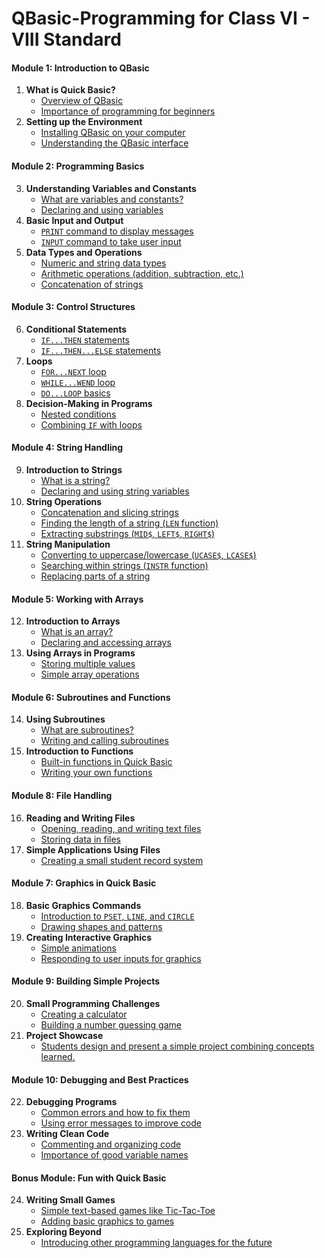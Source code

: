 # QBasic-Programming for Class VI - VIII Standard

#### **Module 1: Introduction to QBasic**
1. **What is Quick Basic?**
   - [Overview of QBasic](https://github.com/fromsantanu/QBasic-Programming/blob/main/pages/ch010101.md)
   - [Importance of programming for beginners](https://github.com/fromsantanu/QBasic-Programming/blob/main/pages/ch010102.md)
2. **Setting up the Environment**
   - [Installing QBasic on your computer](https://github.com/fromsantanu/QBasic-Programming/blob/main/pages/ch010201.md)
   - [Understanding the QBasic interface](https://github.com/fromsantanu/QBasic-Programming/blob/main/pages/ch010202.md)

#### **Module 2: Programming Basics**
3. **Understanding Variables and Constants**
   - [What are variables and constants?](https://github.com/fromsantanu/QBasic-Programming/blob/main/pages/ch020101.md)
   - [Declaring and using variables](https://github.com/fromsantanu/QBasic-Programming/blob/main/pages/ch020102.md)
4. **Basic Input and Output**
   - [`PRINT` command to display messages](https://github.com/fromsantanu/QBasic-Programming/blob/main/pages/ch020201.md)
   - [`INPUT` command to take user input](https://github.com/fromsantanu/QBasic-Programming/blob/main/pages/ch020202.md)
5. **Data Types and Operations**
   - [Numeric and string data types](https://github.com/fromsantanu/QBasic-Programming/blob/main/pages/ch020301.md)
   - [Arithmetic operations (addition, subtraction, etc.)](https://github.com/fromsantanu/QBasic-Programming/blob/main/pages/ch020302.md)
   - [Concatenation of strings](https://github.com/fromsantanu/QBasic-Programming/blob/main/pages/ch020303.md)

#### **Module 3: Control Structures**
6. **Conditional Statements**
   - [`IF...THEN` statements](https://github.com/fromsantanu/QBasic-Programming/blob/main/pages/ch030101.md)
   - [`IF...THEN...ELSE` statements](https://github.com/fromsantanu/QBasic-Programming/blob/main/pages/ch030102.md)
7. **Loops**
   - [`FOR...NEXT` loop](https://github.com/fromsantanu/QBasic-Programming/blob/main/pages/ch030201.md)
   - [`WHILE...WEND` loop](https://github.com/fromsantanu/QBasic-Programming/blob/main/pages/ch030202.md)
   - [`DO...LOOP` basics](https://github.com/fromsantanu/QBasic-Programming/blob/main/pages/ch030203.md)
8. **Decision-Making in Programs**
   - [Nested conditions](https://github.com/fromsantanu/QBasic-Programming/blob/main/pages/ch030301.md)
   - [Combining `IF` with loops](https://github.com/fromsantanu/QBasic-Programming/blob/main/pages/ch030302.md)

#### **Module 4: String Handling**
9. **Introduction to Strings**
   - [What is a string?](https://github.com/fromsantanu/QBasic-Programming/blob/main/pages/ch040101.md)
   - [Declaring and using string variables](https://github.com/fromsantanu/QBasic-Programming/blob/main/pages/ch040102.md)
10. **String Operations**
    - [Concatenation and slicing strings](https://github.com/fromsantanu/QBasic-Programming/blob/main/pages/ch040201.md)
    - [Finding the length of a string (`LEN` function)](https://github.com/fromsantanu/QBasic-Programming/blob/main/pages/ch040202.md)
    - [Extracting substrings (`MID$`, `LEFT$`, `RIGHT$`)](https://github.com/fromsantanu/QBasic-Programming/blob/main/pages/ch040203.md)
11. **String Manipulation**
    - [Converting to uppercase/lowercase (`UCASE$`, `LCASE$`)](https://github.com/fromsantanu/QBasic-Programming/blob/main/pages/ch040301.md)
    - [Searching within strings (`INSTR` function)](https://github.com/fromsantanu/QBasic-Programming/blob/main/pages/ch040302.md)
    - [Replacing parts of a string](https://github.com/fromsantanu/QBasic-Programming/blob/main/pages/ch040303.md)

#### **Module 5: Working with Arrays**
12. **Introduction to Arrays**
    - [What is an array?](https://github.com/fromsantanu/QBasic-Programming/blob/main/pages/ch050101.md)
    - [Declaring and accessing arrays](https://github.com/fromsantanu/QBasic-Programming/blob/main/pages/ch050102.md)
13. **Using Arrays in Programs**
    - [Storing multiple values](https://github.com/fromsantanu/QBasic-Programming/blob/main/pages/ch050201.md)
    - [Simple array operations](https://github.com/fromsantanu/QBasic-Programming/blob/main/pages/ch050202.md)

#### **Module 6: Subroutines and Functions**
14. **Using Subroutines**
    - [What are subroutines?](https://github.com/fromsantanu/QBasic-Programming/blob/main/pages/ch060101.md)
    - [Writing and calling subroutines](https://github.com/fromsantanu/QBasic-Programming/blob/main/pages/ch060102.md)
15. **Introduction to Functions**
    - [Built-in functions in Quick Basic](https://github.com/fromsantanu/QBasic-Programming/blob/main/pages/ch060201.md)
    - [Writing your own functions](https://github.com/fromsantanu/QBasic-Programming/blob/main/pages/ch060202.md)

#### **Module 8: File Handling**
16. **Reading and Writing Files**
    - [Opening, reading, and writing text files](#)
    - [Storing data in files](#)
17. **Simple Applications Using Files**
    - [Creating a small student record system](#)

#### **Module 7: Graphics in Quick Basic**
18. **Basic Graphics Commands**
    - [Introduction to `PSET`, `LINE`, and `CIRCLE`](#)
    - [Drawing shapes and patterns](#)
19. **Creating Interactive Graphics**
    - [Simple animations](#)
    - [Responding to user inputs for graphics](#)

#### **Module 9: Building Simple Projects**
20. **Small Programming Challenges**
    - [Creating a calculator](#)
    - [Building a number guessing game](#)
21. **Project Showcase**
    - [Students design and present a simple project combining concepts learned.](#)

#### **Module 10: Debugging and Best Practices**
22. **Debugging Programs**
    - [Common errors and how to fix them](#)
    - [Using error messages to improve code](#)
23. **Writing Clean Code**
    - [Commenting and organizing code](#)
    - [Importance of good variable names](#)

#### **Bonus Module: Fun with Quick Basic**
24. **Writing Small Games**
    - [Simple text-based games like Tic-Tac-Toe](#)
    - [Adding basic graphics to games](#)
25. **Exploring Beyond**
    - [Introducing other programming languages for the future](#)

